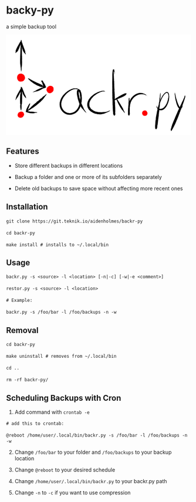 # backy-py

a simple backup tool

![logo](logo.png)

## Features

- Store different backups in different locations

- Backup a folder and one or more of its subfolders separately

- Delete old backups to save space without affecting more recent ones

## Installation

```
git clone https://git.teknik.io/aidenholmes/backr-py

cd backr-py

make install # installs to ~/.local/bin
```

## Usage

```
backr.py -s <source> -l <location> [-n|-c] [-w|-e <comment>]

restor.py -s <source> -l <location>

# Example:

backr.py -s /foo/bar -l /foo/backups -n -w
```

## Removal

```
cd backr-py

make uninstall # removes from ~/.local/bin

cd ..

rm -rf backr-py/
```

## Scheduling Backups with Cron

1. Add command with `crontab -e`

```
# add this to crontab:

@reboot /home/user/.local/bin/backr.py -s /foo/bar -l /foo/backups -n -w
```

2. Change `/foo/bar` to your folder and `/foo/backups` to your backup location

3. Change `@reboot` to your desired schedule

4. Change `/home/user/.local/bin/backr.py` to your backr.py path

5. Change `-n` to `-c` if you want to use compression
